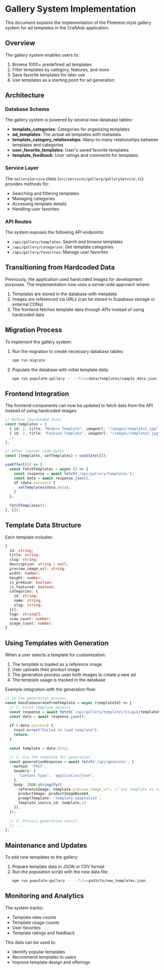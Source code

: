 # Gallery System Implementation

This document explains the implementation of the Pinterest-style gallery system for ad templates in the CraftAds application.

## Overview

The gallery system enables users to:
1. Browse 1000+ predefined ad templates
2. Filter templates by category, features, and more
3. Save favorite templates for later use
4. Use templates as a starting point for ad generation

## Architecture

### Database Schema

The gallery system is powered by several new database tables:

- **template_categories**: Categories for organizing templates
- **ad_templates**: The actual ad templates with metadata
- **template_category_relationships**: Many-to-many relationships between templates and categories
- **user_favorite_templates**: User's saved favorite templates
- **template_feedback**: User ratings and comments for templates

### Service Layer

The `GalleryService` class (`src/services/gallery/galleryService.ts`) provides methods for:

- Searching and filtering templates
- Managing categories
- Accessing template details
- Handling user favorites

### API Routes

The system exposes the following API endpoints:

- `/api/gallery/templates`: Search and browse templates
- `/api/gallery/categories`: Get template categories
- `/api/gallery/favorites`: Manage user favorites

## Transitioning from Hardcoded Data

Previously, the application used hardcoded images for development purposes. The implementation now uses a server-side approach where:

1. Templates are stored in the database with metadata
2. Images are referenced via URLs (can be stored in Supabase storage or external CDNs)
3. The frontend fetches template data through APIs instead of using hardcoded data

## Migration Process

To implement the gallery system:

1. Run the migration to create necessary database tables:
   ```bash
   npm run migrate
   ```

2. Populate the database with initial template data:
   ```bash
   npm run populate-gallery -- --file=data/templates/sample_data.json
   ```

## Frontend Integration

The frontend components can now be updated to fetch data from the API instead of using hardcoded images:

```typescript
// Before (hardcoded data)
const templates = [
  { id: 1, title: "Modern Template", imageUrl: "/images/template1.jpg" },
  { id: 2, title: "Fashion Template", imageUrl: "/images/template2.jpg" },
  // ...
];

// After (server-side data)
const [templates, setTemplates] = useState([]);

useEffect(() => {
  const fetchTemplates = async () => {
    const response = await fetch('/api/gallery/templates');
    const data = await response.json();
    if (data.success) {
      setTemplates(data.data);
    }
  };
  
  fetchTemplates();
}, []);
```

## Template Data Structure

Each template includes:

```typescript
{
  id: string;
  title: string;
  slug: string;
  description: string | null;
  preview_image_url: string;
  width: number;
  height: number;
  is_premium: boolean;
  is_featured: boolean;
  categories: {
    id: string;
    name: string;
    slug: string;
  }[];
  tags: string[];
  view_count: number;
  usage_count: number;
}
```

## Using Templates with Generation

When a user selects a template for customization:

1. The template is loaded as a reference image
2. User uploads their product image
3. The generation process uses both images to create a new ad
4. The template usage is tracked in the database

Example integration with the generation flow:

```typescript
// In the generation process
const handleGenerateFromTemplate = async (templateId) => {
  // 1. Fetch template details
  const response = await fetch(`/api/gallery/templates?slug=${templateSlug}`);
  const data = await response.json();
  
  if (!data.success) {
    toast.error("Failed to load template");
    return;
  }
  
  const template = data.data;
  
  // 2. Use the template for generation
  const generationResponse = await fetch('/api/generate', {
    method: 'POST',
    headers: {
      'Content-Type': 'application/json',
    },
    body: JSON.stringify({
      referenceImage: template.preview_image_url, // Use template as reference
      productImage: productImageBase64,
      promptTemplate: 'template-adaptation',
      template_source_id: template.id
    }),
  });
  
  // 3. Process generation result
  // ...
};
```

## Maintenance and Updates

To add new templates to the gallery:

1. Prepare template data in JSON or CSV format
2. Run the population script with the new data file:
   ```bash
   npm run populate-gallery -- --file=path/to/new_templates.json
   ```

## Monitoring and Analytics

The system tracks:

- Template view counts
- Template usage counts
- User favorites
- Template ratings and feedback

This data can be used to:
- Identify popular templates
- Recommend templates to users
- Improve template design and offerings 